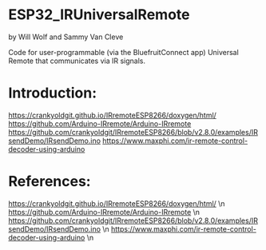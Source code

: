 # ESP32_IRUniversalRemote
by Will Wolf and Sammy Van Cleve


Code for user-programmable (via the BluefruitConnect app) Universal Remote that communicates via IR signals.

# Introduction:

https://crankyoldgit.github.io/IRremoteESP8266/doxygen/html/
https://github.com/Arduino-IRremote/Arduino-IRremote
https://github.com/crankyoldgit/IRremoteESP8266/blob/v2.8.0/examples/IRsendDemo/IRsendDemo.ino
https://www.maxphi.com/ir-remote-control-decoder-using-arduino


# References:

https://crankyoldgit.github.io/IRremoteESP8266/doxygen/html/ \n
https://github.com/Arduino-IRremote/Arduino-IRremote \n
https://github.com/crankyoldgit/IRremoteESP8266/blob/v2.8.0/examples/IRsendDemo/IRsendDemo.ino \n
https://www.maxphi.com/ir-remote-control-decoder-using-arduino \n
